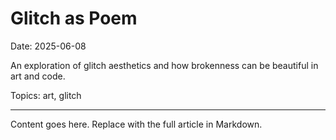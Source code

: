 # Glitch as Poem

Date: 2025-06-08

An exploration of glitch aesthetics and how brokenness can be beautiful in art and code.

Topics: art, glitch

---

Content goes here. Replace with the full article in Markdown.
